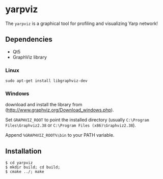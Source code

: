 yarpviz
=======
The `yarpviz` is a graphical tool for profiling and visualizing Yarp network! 


Dependencies
------------
 - Qt5
 - GraphViz library 
 
### Linux 

`sudo apt-get install libgraphviz-dev`

### Windows

download and install the library from (http://www.graphviz.org/Download_windows.php).

Set `GRAPHVIZ_ROOT` to point the installed directory (usually `C:\Program Files\Graphviz2.38` or `C:\Program Files (x86)\Graphviz2.38`).

Append `%GRAPHVIZ_ROOT%\bin` to your PATH variable.


Installation
------------

```
$ cd yarpviz
$ mkdir build; cd build;
$ cmake ../; make 
```



